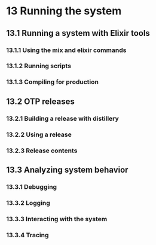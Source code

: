 # 13 Running the system
## 13.1 Running a system with Elixir tools
### 13.1.1 Using the mix and elixir commands
### 13.1.2 Running scripts
### 13.1.3 Compiling for production
## 13.2 OTP releases
### 13.2.1 Building a release with distillery
### 13.2.2 Using a release
### 13.2.3 Release contents
## 13.3 Analyzing system behavior
### 13.3.1 Debugging
### 13.3.2 Logging
### 13.3.3 Interacting with the system
### 13.3.4 Tracing